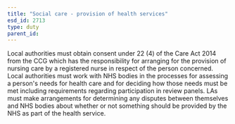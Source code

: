 ```yaml
---
title: "Social care - provision of health services"
esd_id: 2713
type: duty
parent_id:  
---
```


Local authorities must obtain consent under 22 (4) of the Care Act 2014 from the CCG which has the responsibility for arranging for the provision of nursing care by a registered nurse in respect of the person concerned.  Local authorities must work with NHS bodies in the processes for assessing a person's needs for health care and for deciding how those needs must be met including requirements regarding participation in review panels.  LAs must make arrangements for determining any disputes between themselves and NHS bodies about whether or not something should be provided by the NHS as part of the health service. 

